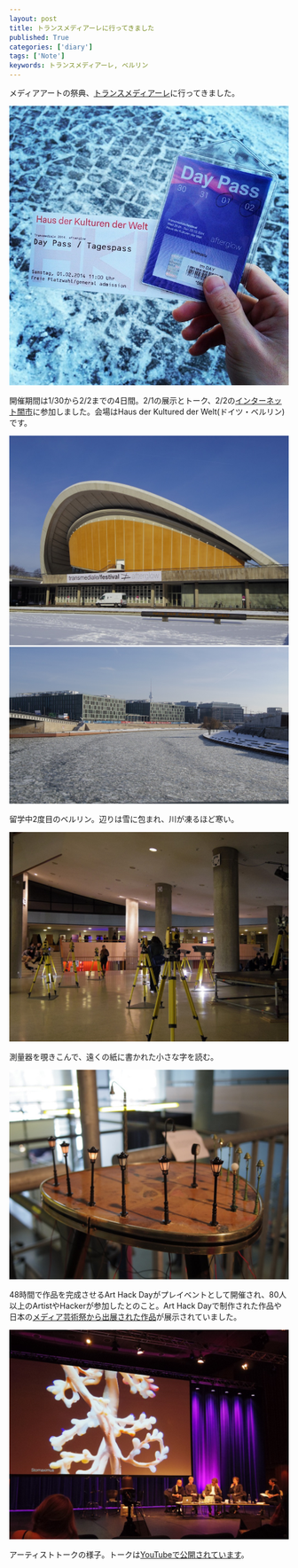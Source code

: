 ```yaml
---
layout: post
title: トランスメディアーレに行ってきました
published: True
categories: ['diary']
tags: ['Note']
keywords: トランスメディアーレ, ベルリン
---
```


メディアアートの祭典、[トランスメディアーレ](http://www.transmediale.de/)に行ってきました。

<img src="/assets/img/blog_transmediale01.jpg" class="image-on-frame-small">

開催期間は1/30から2/2までの4日間。2/1の展示とトーク、2/2の[インターネット闇市](/blog/internet_black_market/)に参加しました。会場はHaus der Kultured der Welt(ドイツ・ベルリン)です。

<img src="/assets/img/blog_transmediale02.jpg" class="image-on-frame">

<img src="/assets/img/blog_transmediale03.jpg" class="image-on-frame">

留学中2度目のベルリン。辺りは雪に包まれ、川が凍るほど寒い。

<img src="/assets/img/blog_transmediale11.jpg" class="image-on-frame">

測量器を覗きこんで、遠くの紙に書かれた小さな字を読む。

<img src="/assets/img/blog_transmediale12.jpg" class="image-on-frame">

48時間で作品を完成させるArt Hack Dayがプレイベントとして開催され、80人以上のArtistやHackerが参加したとのこと。Art Hack Dayで制作された作品や日本の[メディア芸術祭から出展された作品](http://jmaf-promote.jp/global/18.html)が展示されていました。

<img src="/assets/img/blog_transmediale21.jpg" class="image-on-frame">

アーティストトークの様子。トークは[YouTubeで公開されています](https://www.youtube.com/channel/UC3enqTa8dIP9YhhMqNWZZ1A)。
